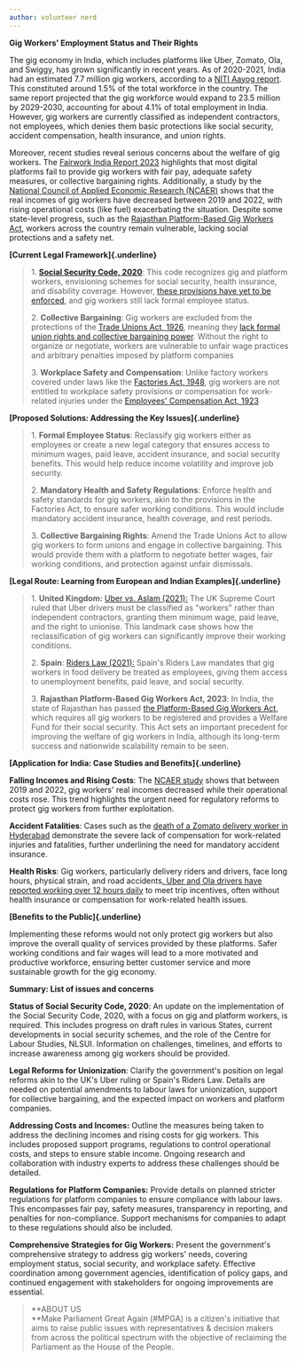 ```yaml
---
author: volunteer nerd
---
```


**Gig Workers\' Employment Status and Their Rights**

The gig economy in India, which includes platforms like Uber, Zomato,
Ola, and Swiggy, has grown significantly in recent years. As of
2020-2021, India had an estimated 7.7 million gig workers, according to
a [NITI Aayog
report](https://www.niti.gov.in/sites/default/files/2022-06/Policy_Brief_India%27s_Booming_Gig_and_Platform_Economy_27062022.pdf).
This constituted around 1.5% of the total workforce in the country. The
same report projected that the gig workforce would expand to 23.5
million by 2029-2030, accounting for about 4.1% of total employment in
India​. However, gig workers are currently classified as independent
contractors, not employees, which denies them basic protections like
social security, accident compensation, health insurance, and union
rights.

Moreover, recent studies reveal serious concerns about the welfare of
gig workers. The [Fairwork India Report
2023](https://fair.work/en/fw/blog/fairwork-india-report-2023-examining-working-conditions-of-workers-on-digital-labour-platforms/)
highlights that most digital platforms fail to provide gig workers with
fair pay, adequate safety measures, or collective bargaining rights.
Additionally, a study by the [National Council of Applied Economic
Research
(NCAER)](https://www.ncaer.org/wp-content/uploads/2023/08/NCAER_Report_Platform_Workers_August_28_2023.pdf)
shows that the real incomes of gig workers have decreased between 2019
and 2022, with rising operational costs (like fuel) exacerbating the
situation. Despite some state-level progress, such as the [Rajasthan
Platform-Based Gig Workers
Act](https://prsindia.org/files/bills_acts/acts_states/rajasthan/2023/Act29of2023Rajasthan.pdf),
workers across the country remain vulnerable, lacking social protections
and a safety net.

**[Current Legal Framework]{.underline}**

> 1\. [**Social Security Code,
> 2020**](https://pib.gov.in/PressReleaseIframePage.aspx?PRID=1944372):
> This code recognizes gig and platform workers, envisioning schemes for
> social security, health insurance, and disability coverage. However,
> [these provisions have yet to be
> enforced](https://pib.gov.in/PressReleaseIframePage.aspx?PRID=1983590),
> and gig workers still lack formal employee status​.
>
> 2\. **Collective Bargaining**: Gig workers are excluded from the
> protections of the [Trade Unions Act,
> 1926](https://www.indiacode.nic.in/bitstream/123456789/13322/1/trade_unions_act_1926.pdf),
> meaning they [lack formal union rights and collective bargaining
> power](https://aicctu.org/workers-resistance/v1/workers-resistance-jan-2023-special-issue/defrauded-and-disorganised-gig-workers-india).
> Without the right to organize or negotiate, workers are vulnerable to
> unfair wage practices and arbitrary penalties imposed by platform
> companies​
>
> 3\. **Workplace Safety and Compensation**: Unlike factory workers
> covered under laws like the [Factories Act,
> 1948](https://www.indiacode.nic.in/bitstream/123456789/1530/1/A1948-63.pdf),
> gig workers are not entitled to workplace safety provisions or
> compensation for work-related injuries under the [Employees\'
> Compensation Act,
> 1923](https://www.indiacode.nic.in/bitstream/123456789/11221/1/employees_compensation_act%2C_1923.pdf)

**[Proposed Solutions: Addressing the Key Issues]{.underline}**

> 1\. **Formal Employee Status**: Reclassify gig workers either as
> employees or create a new legal category that ensures access to
> minimum wages, paid leave, accident insurance, and social security
> benefits. This would help reduce income volatility and improve job
> security​.
>
> 2\. **Mandatory Health and Safety Regulations**: Enforce health and
> safety standards for gig workers, akin to the provisions in the
> Factories Act, to ensure safer working conditions. This would include
> mandatory accident insurance, health coverage, and rest periods​.
>
> 3\. **Collective Bargaining Rights**: Amend the Trade Unions Act to
> allow gig workers to form unions and engage in collective bargaining.
> This would provide them with a platform to negotiate better wages,
> fair working conditions, and protection against unfair dismissals​.

**[Legal Route: Learning from European and Indian
Examples]{.underline}**

> 1\. **United Kingdom:** [Uber vs. Aslam
> (2021):](https://www.supremecourt.uk/cases/uksc-2019-0029.html) The UK
> Supreme Court ruled that Uber drivers must be classified as
> \"workers\" rather than independent contractors, granting them minimum
> wage, paid leave, and the right to unionise. This landmark case shows
> how the reclassification of gig workers can significantly improve
> their working conditions​.
>
> 2\. **Spain**: [Riders Law
> (2021):](https://osha.europa.eu/sites/default/files/2022-01/Spain_Riders_Law_new_regulation_digital_platform_work.pdf)
> Spain's Riders Law mandates that gig workers in food delivery be
> treated as employees, giving them access to unemployment benefits,
> paid leave, and social security​.
>
> 3\. **Rajasthan Platform-Based Gig Workers Act, 2023**: In India, the
> state of Rajasthan has passed [the Platform-Based Gig Workers
> Act,](https://aioe.in/wp-content/uploads/2023/09/Gig_Workers_Bill_2023_1690274461.pdf)
> which requires all gig workers to be registered and provides a Welfare
> Fund for their social security. This Act sets an important precedent
> for improving the welfare of gig workers in India, although its
> long-term success and nationwide scalability remain to be seen​.

**[Application for India: Case Studies and Benefits]{.underline}**

**Falling Incomes and Rising Costs**: The [NCAER
study](https://www.ncaer.org/publication/socio-economic-impact-assessment-of-food-delivery-platform-workers)
shows that between 2019 and 2022, gig workers' real incomes decreased
while their operational costs rose. This trend highlights the urgent
need for regulatory reforms to protect gig workers from further
exploitation​.

**Accident Fatalities**: Cases such as the [death of a Zomato delivery
worker in
Hyderabad](https://www.siasat.com/zomato-delivery-boy-dies-in-road-accident-in-hyderabad-compensation-demanded-3094686/)
demonstrate the severe lack of compensation for work-related injuries
and fatalities, further underlining the need for mandatory accident
insurance​.

**Health Risks**: Gig workers, particularly delivery riders and drivers,
face long hours, physical strain, and road accidents[. Uber and Ola
drivers have reported working over 12 hours
daily](https://scroll.in/article/926146/overworked-and-underpaid-indias-gig-workers-are-survivors-of-a-flawed-economy)
to meet trip incentives, often without health insurance or compensation
for work-related health issues.

**[Benefits to the Public]{.underline}**

Implementing these reforms would not only protect gig workers but also
improve the overall quality of services provided by these platforms.
Safer working conditions and fair wages will lead to a more motivated
and productive workforce, ensuring better customer service and more
sustainable growth for the gig economy.

**Summary: List of issues and concerns**

**Status of Social Security Code, 2020**: An update on the
implementation of the Social Security Code, 2020, with a focus on gig
and platform workers, is required. This includes progress on draft rules
in various States, current developments in social security schemes, and
the role of the Centre for Labour Studies, NLSUI. Information on
challenges, timelines, and efforts to increase awareness among gig
workers should be provided.

**Legal Reforms for Unionization**: Clarify the government's position on
legal reforms akin to the UK's Uber ruling or Spain's Riders Law.
Details are needed on potential amendments to labour laws for
unionization, support for collective bargaining, and the expected impact
on workers and platform companies.

**Addressing Costs and Incomes:** Outline the measures being taken to
address the declining incomes and rising costs for gig workers. This
includes proposed support programs, regulations to control operational
costs, and steps to ensure stable income. Ongoing research and
collaboration with industry experts to address these challenges should
be detailed.

**Regulations for Platform Companies:** Provide details on planned
stricter regulations for platform companies to ensure compliance with
labour laws. This encompasses fair pay, safety measures, transparency in
reporting, and penalties for non-compliance. Support mechanisms for
companies to adapt to these regulations should also be included.

**Comprehensive Strategies for Gig Workers:** Present the government's
comprehensive strategy to address gig workers\' needs, covering
employment status, social security, and workplace safety. Effective
coordination among government agencies, identification of policy gaps,
and continued engagement with stakeholders for ongoing improvements are
essential.

> **ABOUT US\
> **Make Parliament Great Again (#MPGA) is a citizen's initiative that
> aims to raise public issues with representatives & decision makers
> from across the political spectrum with the objective of reclaiming
> the Parliament as the House of the People.
